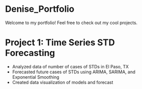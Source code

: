 # Denise_Portfolio
Welcome to my portfolio! Feel free to check out my cool projects.

# Project 1: Time Series STD Forecasting
* Analyzed data of number of cases of STDs in El Paso, TX
* Forecasted future cases of STDs using ARIMA, SARIMA, and Exponential Smoothing
* Created data visualization of models and forecast
